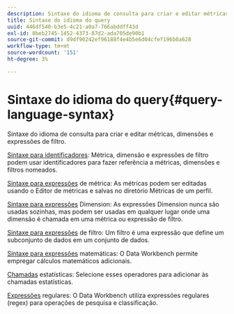 ```yaml
---
description: Sintaxe do idioma de consulta para criar e editar métricas, dimensões e expressões de filtro.
title: Sintaxe do idioma do query
uuid: 446df540-b3e5-4c21-a0a7-766abddff43d
exl-id: 8beb2745-1452-4373-87d2-ada705de90b1
source-git-commit: d9df90242ef96188f4e4b5e6d04cfef196b0a628
workflow-type: tm+mt
source-wordcount: '151'
ht-degree: 3%

---
```


# Sintaxe do idioma do query{#query-language-syntax}

Sintaxe do idioma de consulta para criar e editar métricas, dimensões e expressões de filtro.

[Sintaxe para identificadores](../c-qry-lang-syntx/c-syntx-id.md): Métrica, dimensão e expressões de filtro podem usar identificadores para fazer referência a métricas, dimensões e filtros nomeados.

[Sintaxe para expressões](../c-qry-lang-syntx/c-syntx-mtrc-exp.md) de métrica: As métricas podem ser editadas usando o Editor de métricas e salvas no diretório Métricas de um perfil.

[Sintaxe para expressões](../c-qry-lang-syntx/c-syntx-dim-exp.md) Dimension: As expressões Dimension nunca são usadas sozinhas, mas podem ser usadas em qualquer lugar onde uma dimensão é chamada em uma métrica ou expressão de filtro.

[Sintaxe para expressões](../c-qry-lang-syntx/c-syntx-fltr-exp.md) de filtro: Um filtro é uma expressão que define um subconjunto de dados em um conjunto de dados.

[Sintaxe para expressões](../c-qry-lang-syntx/c-math-expressions.md) matemáticas: O Data Workbench permite empregar cálculos matemáticos adicionais.

[Chamadas](../c-qry-lang-syntx/c-statistical-callouts.md) estatísticas: Selecione esses operadores para adicionar às chamadas estatísticas.

[Expressões](../c-qry-lang-syntx/c-search-regex.md) regulares: O Data Workbench utiliza expressões regulares (regex) para operações de pesquisa e classificação.
